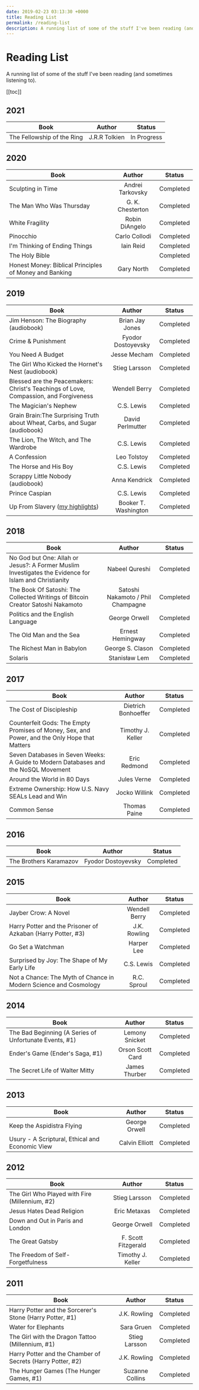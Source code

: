 ```yaml
---
date: 2019-02-23 03:13:30 +0000
title: Reading List
permalink: /reading-list
description: A running list of some of the stuff I've been reading (and sometimes listening to).
---
```


# Reading List

A running list of some of the stuff I've been reading (and sometimes listening to).

[[toc]]

## 2021

| Book                       |    Author     |   Status    |
| -------------------------- | :-----------: | :---------: |
| The Fellowship of the Ring | J.R.R Tolkien | In Progress |

## 2020

| Book                                                   |      Author      |  Status   |
| ------------------------------------------------------ | :--------------: | :-------: |
| Sculpting in Time                                      | Andrei Tarkovsky | Completed |
| The Man Who Was Thursday                               | G. K. Chesterton | Completed |
| White Fragility                                        |  Robin DiAngelo  | Completed |
| Pinocchio                                              |  Carlo Collodi   | Completed |
| I'm Thinking of Ending Things                          |    Iain Reid     | Completed |
| The Holy Bible                                         |                  | Completed |
| Honest Money: Biblical Principles of Money and Banking |    Gary North    | Completed |

## 2019

| Book                                                                                 |        Author        |  Status   |
| ------------------------------------------------------------------------------------ | :------------------: | :-------: |
| Jim Henson: The Biography (audiobook)                                                |   Brian Jay Jones    | Completed |
| Crime & Punishment                                                                   |  Fyodor Dostoyevsky  | Completed |
| You Need A Budget                                                                    |     Jesse Mecham     | Completed |
| The Girl Who Kicked the Hornet's Nest (audiobook)                                    |    Stieg Larsson     | Completed |
| Blessed are the Peacemakers: Christ's Teachings of Love, Compassion, and Forgiveness |    Wendell Berry     | Completed |
| The Magician's Nephew                                                                |      C.S. Lewis      | Completed |
| Grain Brain:The Surprising Truth about Wheat, Carbs, and Sugar (audiobook)           |   David Perlmutter   | Completed |
| The Lion, The Witch, and The Wardrobe                                                |      C.S. Lewis      | Completed |
| A Confession                                                                         |     Leo Tolstoy      | Completed |
| The Horse and His Boy                                                                |      C.S. Lewis      | Completed |
| Scrappy Little Nobody (audiobook)                                                    |    Anna Kendrick     | Completed |
| Prince Caspian                                                                       |      C.S. Lewis      | Completed |
| Up From Slavery ([my highlights](/2019/12/03/highlights-from-up-from-slavery/))      | Booker T. Washington | Completed |

## 2018

| Book                                                                                                  |              Author               |  Status   |
| ----------------------------------------------------------------------------------------------------- | :-------------------------------: | :-------: |
| No God but One: Allah or Jesus?: A Former Muslim Investigates the Evidence for Islam and Christianity |          Nabeel Qureshi           | Completed |
| The Book Of Satoshi: The Collected Writings of Bitcoin Creator Satoshi Nakamoto                       | Satoshi Nakamoto / Phil Champagne | Completed |
| Politics and the English Language                                                                     |           George Orwell           | Completed |
| The Old Man and the Sea                                                                               |         Ernest Hemingway          | Completed |
| The Richest Man in Babylon                                                                            |         George S. Clason          | Completed |
| Solaris                                                                                               |           Stanisław Lem           | Completed |

## 2017

| Book                                                                                          |       Author        |  Status   |
| --------------------------------------------------------------------------------------------- | :-----------------: | :-------: |
| The Cost of Discipleship                                                                      | Dietrich Bonhoeffer | Completed |
| Counterfeit Gods: The Empty Promises of Money, Sex, and Power, and the Only Hope that Matters |  Timothy J. Keller  | Completed |
| Seven Databases in Seven Weeks: A Guide to Modern Databases and the NoSQL Movement            |    Eric Redmond     | Completed |
| Around the World in 80 Days                                                                   |     Jules Verne     | Completed |
| Extreme Ownership: How U.S. Navy SEALs Lead and Win                                           |    Jocko Willink    | Completed |
| Common Sense                                                                                  |    Thomas Paine     | Completed |

## 2016

| Book                   |       Author       |  Status   |
| ---------------------- | :----------------: | :-------: |
| The Brothers Karamazov | Fyodor Dostoyevsky | Completed |

## 2015

| Book                                                             |    Author     |  Status   |
| ---------------------------------------------------------------- | :-----------: | :-------: |
| Jayber Crow: A Novel                                             | Wendell Berry | Completed |
| Harry Potter and the Prisoner of Azkaban (Harry Potter, #3)      | J.K. Rowling  | Completed |
| Go Set a Watchman                                                |  Harper Lee   | Completed |
| Surprised by Joy: The Shape of My Early Life                     |  C.S. Lewis   | Completed |
| Not a Chance: The Myth of Chance in Modern Science and Cosmology |  R.C. Sproul  | Completed |

## 2014

| Book                                                   |      Author      |  Status   |
| ------------------------------------------------------ | :--------------: | :-------: |
| The Bad Beginning (A Series of Unfortunate Events, #1) |  Lemony Snicket  | Completed |
| Ender's Game (Ender's Saga, #1)                        | Orson Scott Card | Completed |
| The Secret Life of Walter Mitty                        |  James Thurber   | Completed |

## 2013

| Book                                            |     Author     |  Status   |
| ----------------------------------------------- | :------------: | :-------: |
| Keep the Aspidistra Flying                      | George Orwell  | Completed |
| Usury - A Scriptural, Ethical and Economic View | Calvin Elliott | Completed |

## 2012

| Book                                           |       Author        |  Status   |
| ---------------------------------------------- | :-----------------: | :-------: |
| The Girl Who Played with Fire (Millennium, #2) |    Stieg Larsson    | Completed |
| Jesus Hates Dead Religion                      |    Eric Metaxas     | Completed |
| Down and Out in Paris and London               |    George Orwell    | Completed |
| The Great Gatsby                               | F. Scott Fitzgerald | Completed |
| The Freedom of Self-Forgetfulness              |  Timothy J. Keller  | Completed |

## 2011

| Book                                                       |     Author      |  Status   |
| ---------------------------------------------------------- | :-------------: | :-------: |
| Harry Potter and the Sorcerer's Stone (Harry Potter, #1)   |  J.K. Rowling   | Completed |
| Water for Elephants                                        |   Sara Gruen    | Completed |
| The Girl with the Dragon Tattoo (Millennium, #1)           |  Stieg Larsson  | Completed |
| Harry Potter and the Chamber of Secrets (Harry Potter, #2) |  J.K. Rowling   | Completed |
| The Hunger Games (The Hunger Games, #1)                    | Suzanne Collins | Completed |
